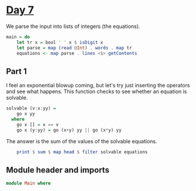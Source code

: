 # [Day 7](https://adventofcode.com/2024/day/7)

We parse the input into lists of integers (the equations).

```haskell top:3
main = do
    let tr x = bool ' ' x $ isDigit x
    let parse = map (read @Int) . words . map tr
    equations <- map parse . lines <$> getContents
```

## Part 1

I feel an exponential blowup coming, but let's try just inserting the operators
and see what happens. This function checks to see whether an equation is
solvable.

```haskell
solvable (v:x:yy) =
    go x yy
  where
    go x [] = x == v
    go x (y:yy) = go (x+y) yy || go (x*y) yy
```

The answer is the sum of the values of the solvable equations.

```haskell top:3
    print $ sum $ map head $ filter solvable equations
```

## Module header and imports

```haskell top
module Main where
```
